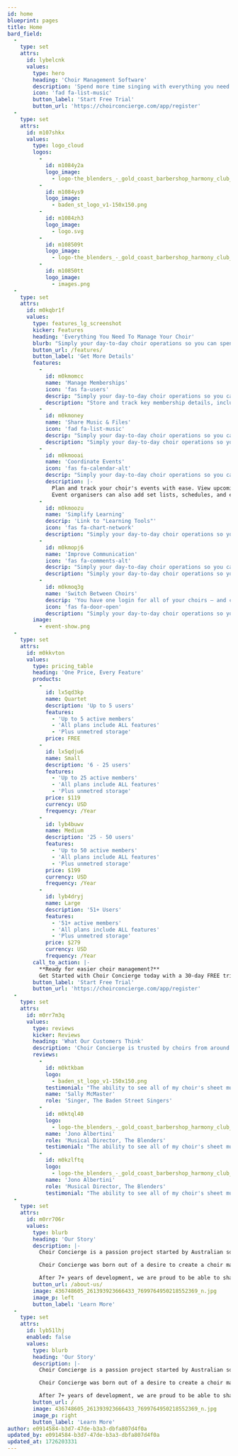 ```yaml
---
id: home
blueprint: pages
title: Home
bard_field:
  -
    type: set
    attrs:
      id: lybelcnk
      values:
        type: hero
        heading: 'Choir Management Software'
        description: 'Spend more time singing with everything you need to manage your day-to-day choir operations in one user-friendly app.'
        icon: 'fad fa-list-music'
        button_label: 'Start Free Trial'
        button_url: 'https://choirconcierge.com/app/register'
  -
    type: set
    attrs:
      id: m107shkx
      values:
        type: logo_cloud
        logos:
          -
            id: m1084y2a
            logo_image:
              - logo-the_blenders_-_gold_coast_barbershop_harmony_club_inc13062018062403.png
          -
            id: m1084ys9
            logo_image:
              - baden_st_logo_v1-150x150.png
          -
            id: m1084zh3
            logo_image:
              - logo.svg
          -
            id: m108509t
            logo_image:
              - logo-the_blenders_-_gold_coast_barbershop_harmony_club_inc13062018062403.png
          -
            id: m10850tt
            logo_image:
              - images.png
  -
    type: set
    attrs:
      id: m0kqbr1f
      values:
        type: features_lg_screenshot
        kicker: Features
        heading: 'Everything You Need To Manage Your Choir'
        blurb: "Simply your day-to-day choir operations so you can spend more time singing. You'll find everything you need to save time and headaches on your choir management in our user-friendly choir management app."
        button_url: /features/
        button_label: 'Get More Details'
        features:
          -
            id: m0kmomcc
            name: 'Manage Memberships'
            icon: 'fas fa-users'
            descrip: "Simply your day-to-day choir operations so you can spend more time singing. You'll find everything you need to save time and headaches on your choir management in our user-friendly choir management app."
            description: "Store and track key membership details, including membership fees, voice parts, and customised user roles. You'll also be able to automate your onboarding workflow to streamline the process of bringing on new members, including creating checklists, sending notifications, and scheduling follow-ups."
          -
            id: m0kmoney
            name: 'Share Music & Files'
            icon: 'fad fa-list-music'
            descrip: "Simply your day-to-day choir operations so you can spend more time singing. You'll find everything you need to save time and headaches on your choir management in our user-friendly choir management app."
            description: "Simply your day-to-day choir operations so you can spend more time singing. You'll find everything you need to save time and headaches on your choir management in our user-friendly choir management app."
          -
            id: m0kmooai
            name: 'Coordinate Events'
            icon: 'fas fa-calendar-alt'
            descrip: "Simply your day-to-day choir operations so you can spend more time singing. You'll find everything you need to save time and headaches on your choir management in our user-friendly choir management app."
            description: |-
              Plan and track your choir's events with ease. View upcoming events in calendar or list views of and sync events to your calendar app. You can also track RSVPs and attendance, generate attendance reports, and view event venue locations on Google Maps.
              Event organisers can also add set lists, schedules, and even assign specific riser positions to singers, helping to streamline event logistics and preparation.
          -
            id: m0kmoozu
            name: 'Simplify Learning'
            descrip: 'Link to "Learning Tools"'
            icon: 'fas fa-chart-network'
            description: "Simply your day-to-day choir operations so you can spend more time singing. You'll find everything you need to save time and headaches on your choir management in our user-friendly choir management app."
          -
            id: m0kmopj6
            name: 'Improve Communication'
            icon: 'fas fa-comments-alt'
            descrip: "Simply your day-to-day choir operations so you can spend more time singing. You'll find everything you need to save time and headaches on your choir management in our user-friendly choir management app."
            description: "Simply your day-to-day choir operations so you can spend more time singing. You'll find everything you need to save time and headaches on your choir management in our user-friendly choir management app."
          -
            id: m0kmoq3g
            name: 'Switch Between Choirs'
            descrip: 'You have one login for all of your choirs – and can jump between them quickly!'
            icon: 'fas fa-door-open'
            description: "Simply your day-to-day choir operations so you can spend more time singing. You'll find everything you need to save time and headaches on your choir management in our user-friendly choir management app."
        image:
          - event-show.png
  -
    type: set
    attrs:
      id: m0kkvton
      values:
        type: pricing_table
        heading: 'One Price, Every Feature'
        products:
          -
            id: lx5qd3kp
            name: Quartet
            description: 'Up to 5 users'
            features:
              - 'Up to 5 active members'
              - 'All plans include ALL features'
              - 'Plus unmetred storage'
            price: FREE
          -
            id: lx5qdju6
            name: Small
            description: '6 - 25 users'
            features:
              - 'Up to 25 active members'
              - 'All plans include ALL features'
              - 'Plus unmetred storage'
            price: $119
            currency: USD
            frequency: /Year
          -
            id: lyb4buwv
            name: Medium
            description: '25 - 50 users'
            features:
              - 'Up to 50 active members'
              - 'All plans include ALL features'
              - 'Plus unmetred storage'
            price: $199
            currency: USD
            frequency: /Year
          -
            id: lyb4dryj
            name: Large
            description: '51+ Users'
            features:
              - '51+ active members'
              - 'All plans include ALL features'
              - 'Plus unmetred storage'
            price: $279
            currency: USD
            frequency: /Year
        call_to_action: |-
          **Ready for easier choir management?**
          Get Started with Choir Concierge today with a 30-day FREE trial.
        button_label: 'Start Free Trial'
        button_url: 'https://choirconcierge.com/app/register'
  -
    type: set
    attrs:
      id: m0rr7m3q
      values:
        type: reviews
        kicker: Reviews
        heading: 'What Our Customers Think'
        description: 'Choir Concierge is trusted by choirs from around the world.'
        reviews:
          -
            id: m0ktkbam
            logo:
              - baden_st_logo_v1-150x150.png
            testimonial: "The ability to see all of my choir's sheet music, learning tracks and upcoming events in one place is amazing. Both the desktop and mobile sites are very user-friendly, and the in-built pitch pipe in the starting key of each song is especially handy."
            name: 'Sally McMaster'
            role: 'Singer, The Baden Street Singers'
          -
            id: m0ktql40
            logo:
              - logo-the_blenders_-_gold_coast_barbershop_harmony_club_inc13062018062403.png
            name: 'Jono Albertini'
            role: 'Musical Director, The Blenders'
            testimonial: "The ability to see all of my choir's sheet music, learning tracks and upcoming events in one place is amazing. Both the desktop and mobile sites are very user-friendly, and the in-built pitch pipe in the starting key of each song is especially handy."
          -
            id: m0kzlftq
            logo:
              - logo-the_blenders_-_gold_coast_barbershop_harmony_club_inc13062018062403.png
            name: 'Jono Albertini'
            role: 'Musical Director, The Blenders'
            testimonial: "The ability to see all of my choir's sheet music, learning tracks and upcoming events in one place is amazing. Both the desktop and mobile sites are very user-friendly, and the in-built pitch pipe in the starting key of each song is especially handy."
  -
    type: set
    attrs:
      id: m0rr706r
      values:
        type: blurb
        heading: 'Our Story'
        description: |-
          Choir Concierge is a passion project started by Australian software developer and music lover Hayley Bech. As a choir director and music team member for multiple choirs, Hayley has had the opportunity to work with the majority of popular choir management apps on the market, learning what is important for choir management and what could be improved upon.

          Choir Concierge was born out of a desire to create a choir management tool that was powerful, but also incredibly simple. The product was designed with user experience as the top priority.

          After 7+ years of development, we are proud to be able to share with you our software. We truly believe it is a cutting-edge solution that won’t just help you manage your choir, but will also be easy to use while doing it.
        button_url: /about-us/
        image: 436748605_261393923666433_7699764950218552369_n.jpg
        image_p: left
        button_label: 'Learn More'
  -
    type: set
    attrs:
      id: lyb51lhj
      enabled: false
      values:
        type: blurb
        heading: 'Our Story'
        description: |-
          Choir Concierge is a passion project started by Australian software developer and music lover Hayley Bech. As a choir director and music team member for multiple choirs, Hayley has had the opportunity to work with the majority of popular choir management apps on the market, learning what is important for choir management and what could be improved upon.

          Choir Concierge was born out of a desire to create a choir management tool that was powerful, but also incredibly simple. The product was designed with user experience as the top priority.

          After 7+ years of development, we are proud to be able to share with you our software. We truly believe it is a cutting-edge solution that won’t just help you manage your choir, but will also be easy to use while doing it.
        button_url: /
        image: 436748605_261393923666433_7699764950218552369_n.jpg
        image_p: right
        button_label: 'Learn More'
author: e0914584-b3d7-47de-b3a3-dbfa807d4f0a
updated_by: e0914584-b3d7-47de-b3a3-dbfa807d4f0a
updated_at: 1726203331
---
```

